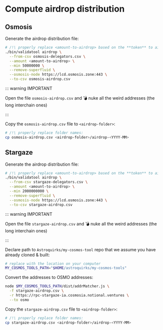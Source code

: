 # Compute airdrop distribution

## Osmosis

Generate the airdrop distribution file:

```bash
# /!\ properly replace <amount-to-airdrop> based on the **token** to airdrop
./bin/validatool airdrop \
  --from-csv osmosis-delegators.csv \
  --amount <amount-to-airdrop> \
  --min 50000000 \
  --remove-superfluid \
  --osmosis-node https://lcd.osmosis.zone:443 \
  --to-csv osmosis-airdrop.csv
```

::: warning IMPORTANT

Open the file `osmosis-airdrop.csv` and :bomb: nuke all the weird addresses (the long
interchain ones)

:::

Copy the `osmosis-airdrop.csv` file to `<airdrop-folder>`:

```bash
# /!\ properly replace folder names:
cp osmosis-airdrop.csv <airdrop-folder>/airdrop-<YYYY-MM>
```

## Stargaze

Generate the airdrop distribution file:

```bash
# /!\ properly replace <amount-to-airdrop> based on the **token** to airdrop
./bin/validatool airdrop \
  --from-csv stargaze-delegators.csv \
  --amount <amount-to-airdrop> \
  --min 2000000000 \
  --remove-superfluid \
  --osmosis-node https://lcd.osmosis.zone:443 \
  --to-csv stargaze-airdrop.csv
```

::: warning IMPORTANT

Open the file `stargaze-airdrop.csv` and :bomb: nuke all the weird addresses (the long
interchain ones)

:::

Declare path to `Astroquirks/my-cosmos-tool` repo that we assume you have already cloned & built:

```bash
# replace with the location on your computer
MY_COSMOS_TOOLS_PATH="$HOME/astroquirks/my-cosmos-tools"
```

Convert the addresses to OSMO addresses:

```bash
node $MY_COSMOS_TOOLS_PATH/dist/addrMatcher.js \
  -f stargaze-airdrop.csv \
  -r https://rpc-stargaze-ia.cosmosia.notional.ventures \
  --to osmo
```

Copy the `stargaze-airdrop.csv` file to `<airdrop-folder>`:

```bash
# /!\ properly replace folder names:
cp stargaze-airdrop.csv <airdrop-folder>/airdrop-<YYYY-MM>
```
